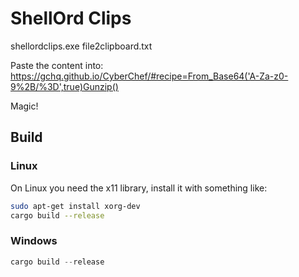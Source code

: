 # ShellOrd Clips

shellordclips.exe file2clipboard.txt

Paste the content into: https://gchq.github.io/CyberChef/#recipe=From_Base64('A-Za-z0-9%2B/%3D',true)Gunzip()

Magic!

## Build

### Linux 

On Linux you need the x11 library, install it with something like:
```bash
sudo apt-get install xorg-dev
cargo build --release
```

### Windows

```powershell
cargo build --release
```

